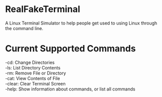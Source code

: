 # RealFakeTerminal
A Linux Terminal Simulator to help people get used to using Linux through the command line.

# Current Supported Commands
-cd: Change Directories  
-ls: List Directory Contents  
-rm: Remove File or Directory  
-cat: View Contents of File  
-clear: Clear Terminal Screen  
-help: Show information about commands, or list all commands  
